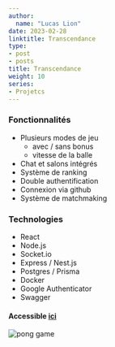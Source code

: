 ```yaml
---
author:
  name: "Lucas Lion"
date: 2023-02-28
linktitle: Transcendance
type:
- post
- posts
title: Transcendance
weight: 10
series:
- Projetcs
---
```


### Fonctionnalités

- Plusieurs modes de jeu
    - avec / sans bonus
    - vitesse de la balle
- Chat et salons intégrés
- Système de ranking
- Double authentification
- Connexion via github 
- Système de matchmaking

### Technologies

- React
- Node.js
- Socket.io
- Express / Nest.js
- Postgres / Prisma
- Docker
- Google Authenticator
- Swagger

#### Accessible&nbsp;[ici](https://42transcendance.fr)
![pong game](/pong.png "pong game")
